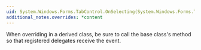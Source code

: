 ```yaml
---
uid: System.Windows.Forms.TabControl.OnSelecting(System.Windows.Forms.TabControlCancelEventArgs)
additional_notes.overrides: *content
---
```


<p>When overriding <xref href="System.Windows.Forms.TabControl.OnSelecting(System.Windows.Forms.TabControlCancelEventArgs)"></xref> in a derived class, be sure to call the base class's <xref href="System.Windows.Forms.TabControl.OnSelecting(System.Windows.Forms.TabControlCancelEventArgs)"></xref> method so that registered delegates receive the event.</p>



